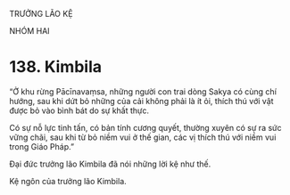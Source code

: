 TRƯỞNG LÃO KỆ

NHÓM HAI

# 138. Kimbila

“Ở khu rừng Pācīnavaṃsa, những người con trai dòng Sakya có cùng chí hướng, sau khi dứt bỏ những của cải không phải là ít ỏi, thích thú với vật được bỏ vào bình bát do sự khất thực.

Có sự nỗ lực tinh tấn, có bản tính cương quyết, thường xuyên có sự ra sức vững chãi, sau khi từ bỏ niềm vui ở thế gian, các vị thích thú với niềm vui trong Giáo Pháp.”

Đại đức trưởng lão Kimbila đã nói những lời kệ như thế.

Kệ ngôn của trưởng lão Kimbila.
